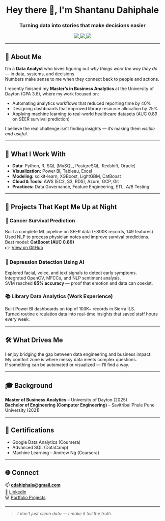 <h1 align="center">Hey there 👋, I'm Shantanu Dahiphale</h1>
<h3 align="center">Turning data into stories that make decisions easier</h3>

<p align="center">
  <a href="https://www.linkedin.com/in/shantanu-dahiphale-749190201" target="_blank">
    <img src="https://img.shields.io/badge/LinkedIn-0077B5?style=for-the-badge&logo=linkedin&logoColor=white"/>
  </a>
  <a href="https://github.com/wckd111" target="_blank">
    <img src="https://img.shields.io/badge/GitHub-181717?style=for-the-badge&logo=github&logoColor=white"/>
  </a>
  <a href="mailto:cdahiphale@gmail.com" target="_blank">
    <img src="https://img.shields.io/badge/Gmail-D14836?style=for-the-badge&logo=gmail&logoColor=white"/>
  </a>
</p>

---

## 🧭 About Me
I’m a **Data Analyst** who loves figuring out *why things work the way they do* — in data, systems, and decisions.  
Numbers make sense to me when they connect back to people and actions.  

I recently finished my **Master’s in Business Analytics** at the University of Dayton (GPA 3.6), where my work focused on:
- Automating analytics workflows that reduced reporting time by 40%
- Designing dashboards that improved library resource allocation by 25%
- Applying machine learning to real-world healthcare datasets (AUC 0.89 on SEER survival prediction)

I believe the real challenge isn’t finding insights — it’s making them *visible and useful*.

---

## 🧩 What I Work With
- **Data:** Python, R, SQL (MySQL, PostgreSQL, Redshift, Oracle)  
- **Visualization:** Power BI, Tableau, Excel  
- **Modeling:** scikit-learn, XGBoost, LightGBM, CatBoost  
- **Cloud & Tools:** AWS (EC2, S3, RDS), Azure, GCP, Git  
- **Practices:** Data Governance, Feature Engineering, ETL, A/B Testing  

---

## 🧠 Projects That Kept Me Up at Night
### 🧬 Cancer Survival Prediction
Built a complete ML pipeline on SEER data (~800K records, 149 features)  
Used NLP to process physician notes and improve survival predictions.  
Best model: **CatBoost (AUC 0.89)**  
👉 [View on GitHub](https://github.com/Ayushs10/ColorectalCancerSurvivalPrediction)

### 🧠 Depression Detection Using AI  
Explored facial, voice, and text signals to detect early symptoms.  
Integrated OpenCV, MFCCs, and NLP sentiment analysis.  
SVM reached **85% accuracy** — proof that emotion and data can coexist.

### 📚 Library Data Analytics (Work Experience)  
Built Power BI dashboards on top of 100K+ records in Sierra ILS.  
Turned routine circulation data into real-time insights that saved staff hours every week.

---

## 🛠 What Drives Me
I enjoy bridging the gap between data engineering and business impact.  
My comfort zone is where messy data meets complex questions.  
If something can be automated or visualized — I’ll find a way.

---

## 🎓 Background
**Master of Business Analytics** – University of Dayton (2025)  
**Bachelor of Engineering (Computer Engineering)** – Savitribai Phule Pune University (2021)

---

## 🧾 Certifications
- Google Data Analytics (Coursera)  
- Advanced SQL (DataCamp)  
- Machine Learning – Andrew Ng (Coursera)

---

## 🌐 Connect
📫 **cdahiphale@gmail.com**  
🔗 [LinkedIn](https://www.linkedin.com/in/shantanu-dahiphale-749190201)  
💻 [Portfolio Projects](https://github.com/wckd111)

---

> *I don’t just clean data — I make it tell the truth.*
